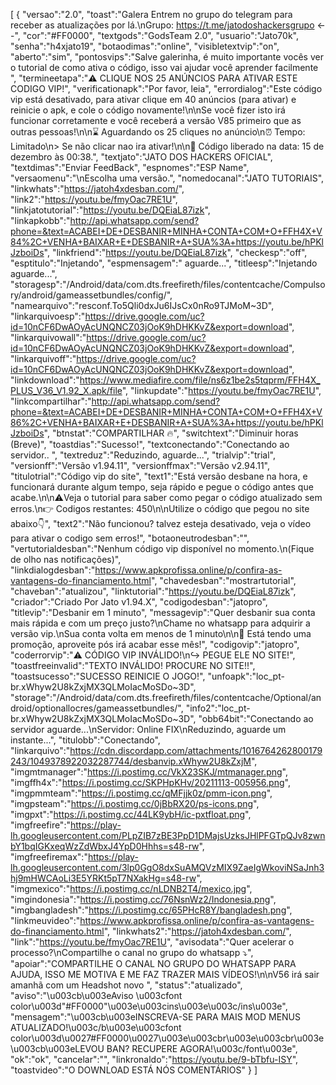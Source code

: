 [ { "versao":"2.0", "toast":"Galera Entrem no grupo do telegram para receber as atualizações por lá.\nGrupo: https://t.me/jatodoshackersgrupo <--", "cor":"#FF0000", "textgods":"GodsTeam 2.0", "usuario":"Jato70k", "senha":"h4xjato19", "botaodimas":"online", "visibletextvip":"on", "aberto":"sim", "pontosvips":"Salve galerinha, é muito importante vocês ver o tutorial de como ativa o código, isso vai ajudar você aprender facilmente ", "termineetapa":"⚠️ CLIQUE NOS 25 ANÚNCIOS PARA ATIVAR ESTE CODIGO VIP!", "verificationapk":"Por favor, leia", "errordialog":"Este código vip está desativado, para ativar clique em 40 anúncios (para ativar) e reinicie o apk, e cole o código novamente!\n\nSe você fizer isto irá funcionar corretamente e você receberá a versão V85 primeiro que as outras pessoas!\n\n⌛ Aguardando os 25 cliques no anúncio\n⏰ Tempo: Limitado\n> Se não clicar nao ira ativar!\n\n🛑 Código liberado na data: 15 de dezembro às 00:38.", "textjato":"JATO DOS HACKERS OFICIAL", "textdimas":"Enviar FeedBack", "espnomes":"ESP Name", "versaomenu":"\nEscolha uma versão.", "nomedocanal":"JATO TUTORIAIS", "linkwhats":"https://jatoh4xdesban.com/", "link2":"https://youtu.be/fmyOac7RE1U", "linkjatotutorial":"https://youtu.be/DQEiaL87izk", "linkapkobb":"http://api.whatsapp.com/send?phone=&text=ACABEI+DE+DESBANIR+MINHA+CONTA+COM+O+FFH4X+V84%2C+VENHA+BAIXAR+E+DESBANIR+A+SUA%3A+https://youtu.be/hPKlJzboiDs", "linkfriend":"https://youtu.be/DQEiaL87izk", "checkesp":"off", "esptitulo":"Injetando", "espmensagem":" aguarde...", "titleesp":"Injetando aguarde...", "storagesp":"/Android/data/com.dts.freefireth/files/contentcache/Compulsory/android/gameassetbundles/config/", "namearquivo":"resconf.To5Qli0dxJu6IJsCx0nRo9TJMoM~3D", "linkarquivoesp":"https://drive.google.com/uc?id=10nCF6DwAOyAcUNQNCZ03jOoK9hDHKKvZ&export=download", "linkarquivowall":"https://drive.google.com/uc?id=10nCF6DwAOyAcUNQNCZ03jOoK9hDHKKvZ&export=download", "linkarquivoff":"https://drive.google.com/uc?id=10nCF6DwAOyAcUNQNCZ03jOoK9hDHKKvZ&export=download", "linkdownload":"https://www.mediafire.com/file/ns6z1be2s5tqprm/FFH4X_PLUS_V36_V1.92_X.apk/file", "linkupdate":"https://youtu.be/fmyOac7RE1U", "linkcompartilhar":"http://api.whatsapp.com/send?phone=&text=ACABEI+DE+DESBANIR+MINHA+CONTA+COM+O+FFH4X+V86%2C+VENHA+BAIXAR+E+DESBANIR+A+SUA%3A+https://youtu.be/hPKlJzboiDs", "btnstat":"COMPARTILHAR 🔥", "switchtext":"Diminuir horas (Breve)", "toastdias":"Sucesso!", "textconectando":"Conectando ao servidor.. ", "textreduz":"Reduzindo, aguarde...", "trialvip":"trial", "versionff":"Versão v1.94.11", "versionffmax":"Versão v2.94.11", "titulotrial":"Código vip do site", "text1":"Está versão desbane na hora, e funcionará durante algum tempo, seja rápido e pegue o código antes que acabe.\n\n⚠️Veja o tutorial para saber como pegar o código atualizado sem erros.\n👉 Codigos restantes: 450\n\nUtilize o código que pegou no site abaixo👇", "text2":"Não funcionou? talvez esteja desativado, veja o vídeo para ativar o codigo sem erros!", "botaoneutrodesban":"", "vertutorialdesban":"Nenhum código vip disponível no momento.\n(Fique de olho nas notificações)", "linkdialogdesban":"https://www.apkprofissa.online/p/confira-as-vantagens-do-financiamento.html", "chavedesban":"mostrartutorial", "chaveban":"atualizou", "linktutorial":"https://youtu.be/DQEiaL87izk", "criador":"Criado Por Jato v1.94.X", "codigodesban":"jatopro", "titlevip":"Desbanir em 1 minuto", "messagevip":"Quer desbanir sua conta mais rápida e com um preço justo?\nChame no whatsapp para adquirir a versão vip.\nSua conta volta em menos de 1 minuto\n\n🎉 Está tendo uma promoção, aproveite pós irá acabar esse mês!", "codigovip":"jatopro", "coderrorvip":"⚠️ CÓDIGO VIP INVÁLIDO!\n↪️ PEGUE ELE NO SITE!", "toastfreeinvalid":"TEXTO INVÁLIDO! PROCURE NO SITE!!", "toastsucesso":"SUCESSO REINICIE O JOGO!", "unfoapk":"loc_pt-br.xWhyw2U8kZxjMX3QLMoIacMoSDo~3D", "storage":"/Android/data/com.dts.freefireth/files/contentcache/Optional/android/optionallocres/gameassetbundles/", "info2":"loc_pt-br.xWhyw2U8kZxjMX3QLMoIacMoSDo~3D", "obb64bit":"Conectando ao servidor aguarde...\nServidor: Online FIX\nReduzindo, aguarde um instante...", "titulobb":"Conectando", "linkarquivo":"https://cdn.discordapp.com/attachments/1016764262800179243/1049378922032287744/desbanvip.xWhyw2U8kZxjM", "imgmtmanager":"https://i.postimg.cc/VkX23SKJ/mtmanager.png", "imgffh4x":"https://i.postimg.cc/SKPHpKHv/20211113-005956.png", "imgpmmteam":"https://i.postimg.cc/qMFjjk0z/pmm-icon.png", "imgpsteam":"https://i.postimg.cc/0jBbRX20/ps-icons.png", "imgpxt":"https://i.postimg.cc/44LK9ybH/ic-pxtfloat.png", "imgfreefire":"https://play-lh.googleusercontent.com/PLpZIB7zBE3PpD1DMajsUzksJHlPFGTpQJv8zwnbY1bqIGKxeqWzZdWbxJ4YpD0Hhhs=s48-rw", "imgfreefiremax":"https://play-lh.googleusercontent.com/3lp0GgO8dxSuAMQVzMIX9ZaeIgWkoviNSaJnh3hj9mHWCAoLi3E5YRKt5pT7NXakHg=s48-rw", "imgmexico":"https://i.postimg.cc/nLDNB2T4/mexico.jpg", "imgindonesia":"https://i.postimg.cc/76NsnWz2/Indonesia.png", "imgbangladesh":"https://i.postimg.cc/65PHcR8Y/bangladesh.png", "linkmeuvideo":"https://www.apkprofissa.online/p/confira-as-vantagens-do-financiamento.html", "linkwhats2":"https://jatoh4xdesban.com/", "link":"https://youtu.be/fmyOac7RE1U", "avisodata":"Quer acelerar o processo?\nCompartilhe o canal no grupo do whatsapp ⤵️", "apoiar":"COMPARTILHE O CANAL NO GRUPO DO WHATSAPP PARA AJUDA, ISSO ME MOTIVA E ME FAZ TRAZER MAIS VÍDEOS!\n\nV56 irá sair amanhã com um Headshot novo ", "status":"atualizado", "aviso":"\u003cb\u003eAviso \u003cfont color\u003d\"#FF0000\"\u003e\u003cins\u003e\u003c/ins\u003e", "mensagem":"\u003cb\u003eINSCREVA-SE PARA MAIS MOD MENUS ATUALIZADO!\u003c/b\u003e\u003cfont color\u003d\u0027#FF0000\u0027\u003e\u003cbr\u003e\u003cbr\u003e\u003cb\u003eLEVOU BAN? RECUPERE AGORA!\u003c/font\u003e", "ok":"ok", "cancelar":"", "linkronaldo":"https://youtu.be/9-bTbfu-ISY", "toastvideo":"O DOWNLOAD ESTÁ NÓS COMENTÁRIOS" } ]
